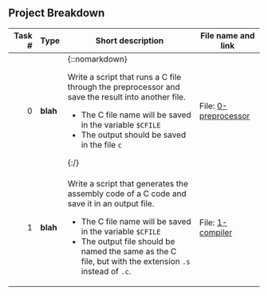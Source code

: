 
## Project Breakdown

| Task # | Type | Short description | File name and link |
| ---: | --- | --- | --- |
|0| **blah**  |{::nomarkdown} <p>Write a script that runs a C file through the preprocessor and save the result into another file.</p> <ul><li>The C file name will be saved in the variable `$CFILE`</li><li>The output should be saved in the file `c`</li></ul> {:/}| File: [0-preprocessor](./0-preprocessor)
|1| **blah**  |<p>Write a script that generates the assembly code of a C code and save it in an output file.</p> <ul><li>The C file name will be saved in the variable `$CFILE`</li><li>The output file should be named the same as the C file, but with the extension `.s` instead of `.c`.</li></ul>| File: [1-compiler](./1-compiler)
